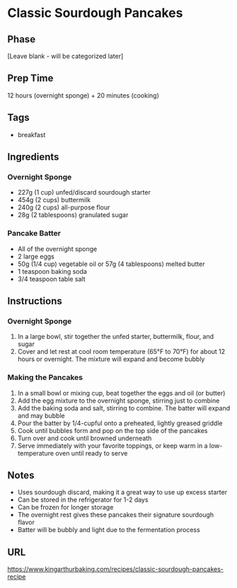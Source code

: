 # Classic Sourdough Pancakes

## Phase
[Leave blank - will be categorized later]

## Prep Time
12 hours (overnight sponge) + 20 minutes (cooking)

## Tags
- breakfast

## Ingredients

### Overnight Sponge
- 227g (1 cup) unfed/discard sourdough starter
- 454g (2 cups) buttermilk
- 240g (2 cups) all-purpose flour
- 28g (2 tablespoons) granulated sugar

### Pancake Batter
- All of the overnight sponge
- 2 large eggs
- 50g (1/4 cup) vegetable oil or 57g (4 tablespoons) melted butter
- 1 teaspoon baking soda
- 3/4 teaspoon table salt

## Instructions

### Overnight Sponge
1. In a large bowl, stir together the unfed starter, buttermilk, flour, and sugar
2. Cover and let rest at cool room temperature (65°F to 70°F) for about 12 hours or overnight. The mixture will expand and become bubbly

### Making the Pancakes
1. In a small bowl or mixing cup, beat together the eggs and oil (or butter)
2. Add the egg mixture to the overnight sponge, stirring just to combine
3. Add the baking soda and salt, stirring to combine. The batter will expand and may bubble
4. Pour the batter by 1/4-cupful onto a preheated, lightly greased griddle
5. Cook until bubbles form and pop on the top side of the pancakes
6. Turn over and cook until browned underneath
7. Serve immediately with your favorite toppings, or keep warm in a low-temperature oven until ready to serve

## Notes
- Uses sourdough discard, making it a great way to use up excess starter
- Can be stored in the refrigerator for 1-2 days
- Can be frozen for longer storage
- The overnight rest gives these pancakes their signature sourdough flavor
- Batter will be bubbly and light due to the fermentation process

## URL
https://www.kingarthurbaking.com/recipes/classic-sourdough-pancakes-recipe
